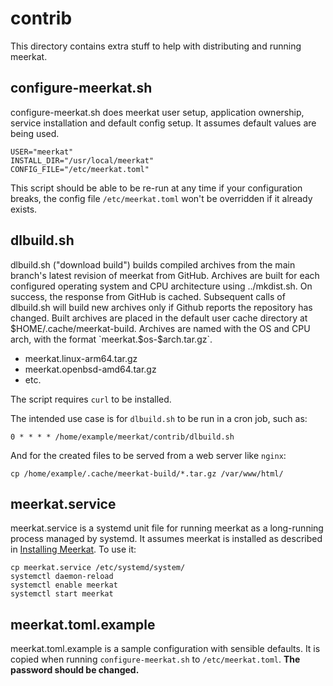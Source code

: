 # contrib

This directory contains extra stuff to help with distributing and running meerkat.

## configure-meerkat.sh
configure-meerkat.sh does meerkat user setup, application ownership, service installation and default config setup.
It assumes default values are being used.

```
USER="meerkat" 
INSTALL_DIR="/usr/local/meerkat" 
CONFIG_FILE="/etc/meerkat.toml" 
```

This script should be able to be re-run at any time if your configuration breaks, the config file `/etc/meerkat.toml` won't be overridden if it already exists.

## dlbuild.sh

dlbuild.sh ("download build") builds compiled archives from the main branch's latest revision of meerkat from GitHub.
Archives are built for each configured operating system and CPU architecture using ../mkdist.sh.
On success, the response from GitHub is cached.
Subsequent calls of dlbuild.sh will build new archives only if Github reports the repository has changed.
Built archives are placed in the default user cache directory at $HOME/.cache/meerkat-build.
Archives are named with the OS and CPU arch, with the format `meerkat.$os-$arch.tar.gz`.

* meerkat.linux-arm64.tar.gz
* meerkat.openbsd-amd64.tar.gz
* etc.

The script requires `curl` to be installed.

The intended use case is for `dlbuild.sh` to be run in a cron job, such as:

	0 * * * * /home/example/meerkat/contrib/dlbuild.sh

And for the created files to be served from a web server like `nginx`:

	cp /home/example/.cache/meerkat-build/*.tar.gz /var/www/html/

## meerkat.service

meerkat.service is a systemd unit file for running meerkat as a long-running process managed by systemd.
It assumes meerkat is installed as described in [Installing Meerkat][install].
To use it:

	cp meerkat.service /etc/systemd/system/
	systemctl daemon-reload
	systemctl enable meerkat
	systemctl start meerkat

[install]: https://meerkat.run/install

## meerkat.toml.example
meerkat.toml.example is a sample configuration with sensible defaults. It is copied when running `configure-meerkat.sh` to `/etc/meerkat.toml`.
**The password should be changed.**

